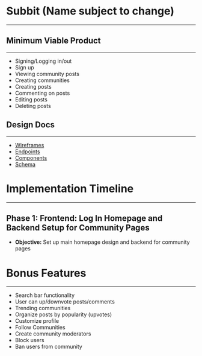 # Subbit (Name subject to change)
---

## Minimum Viable Product
---

* Signing/Logging in/out
* Sign up
* Viewing community posts
* Creating communities
* Creating posts
* Commenting on posts
* Editing posts
* Deleting posts

## Design Docs
---
* [Wireframes](./wireframe/)
* [Endpoints](./endpoints.md)
* [Components](./components.md)
* [Schema](./schema.md)

# Implementation Timeline
---

## Phase 1: Frontend: Log In Homepage and Backend Setup for Community Pages
* **Objective:** Set up main homepage design and backend for community pages

# Bonus Features
---
* Search bar functionality
* User can up/downvote posts/comments
* Trending communities
* Organize posts by popularity (upvotes)
* Customize profile
* Follow Communities
* Create community moderators
* Block users
* Ban users from community

